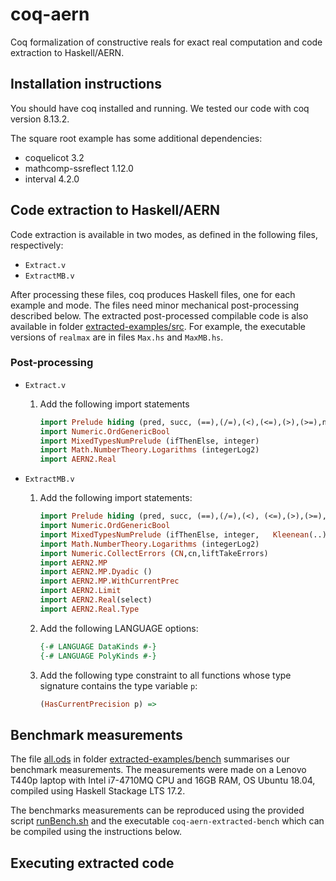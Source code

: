 # coq-aern

Coq formalization of constructive reals for exact real computation and code extraction to Haskell/AERN.

## Installation instructions

You should have coq installed and running.
We tested our code with coq version 8.13.2.

The square root example has some additional dependencies:

* coquelicot 3.2
* mathcomp-ssreflect 1.12.0
* interval 4.2.0

## Code extraction to Haskell/AERN 

Code extraction is available in two modes, as defined in the following files, respectively:

* `Extract.v`
* `ExtractMB.v`

After processing these files, coq produces Haskell files, one for each example and mode.  The files need minor mechanical post-processing described below.  The extracted post-processed compilable code is also available in folder [extracted-examples/src](extracted-examples/src).
For example, the executable versions of `realmax` are in files `Max.hs` and `MaxMB.hs`.

### Post-processing

* `Extract.v`
  1. Add the following import statements

        ```Haskell
        import Prelude hiding (pred, succ, (==),(/=),(<),(<=),(>),(>=),not,(&&),(||))
        import Numeric.OrdGenericBool
        import MixedTypesNumPrelude (ifThenElse, integer)
        import Math.NumberTheory.Logarithms (integerLog2)
        import AERN2.Real
        ```

* `ExtractMB.v`
  1. Add the following import statements:

      ```Haskell
      import Prelude hiding (pred, succ, (==),(/=),(<), (<=),(>),(>=),not,(&&),(||))
      import Numeric.OrdGenericBool
      import MixedTypesNumPrelude (ifThenElse, integer,   Kleenean(..), kleenean)
      import Math.NumberTheory.Logarithms (integerLog2)
      import Numeric.CollectErrors (CN,cn,liftTakeErrors)
      import AERN2.MP
      import AERN2.MP.Dyadic ()
      import AERN2.MP.WithCurrentPrec
      import AERN2.Limit
      import AERN2.Real(select)
      import AERN2.Real.Type
      ```

  2. Add the following LANGUAGE options:

      ```Haskell
      {-# LANGUAGE DataKinds #-}
      {-# LANGUAGE PolyKinds #-}
      ```

  3. Add the following type constraint to all functions whose type signature contains the type variable `p`:

      ```Haskell
      (HasCurrentPrecision p) => 
      ```

## Benchmark measurements

The file [all.ods](extracted-examples/bench/all.ods) in folder [extracted-examples/bench](extracted-examples/bench) summarises our benchmark measurements.
The measurements were made on a Lenovo T440p laptop with Intel i7-4710MQ CPU and 16GB RAM, OS Ubuntu 18.04, compiled using Haskell Stackage LTS 17.2.

The benchmarks measurements can be reproduced using the provided script [runBench.sh](extracted-examples/bench/runBench.sh) and the executable `coq-aern-extracted-bench` which can be compiled using the instructions below.

## Executing extracted code

